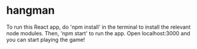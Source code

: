 # hangman

To run this React app, do 'npm install' in the terminal to install the relevant node modules. 
Then, 'npm start' to run the app.
Open localhost:3000 and you can start playing the game!

